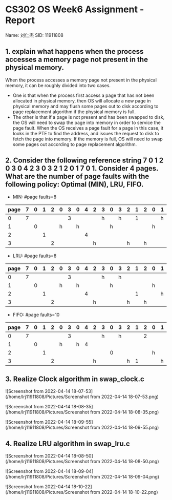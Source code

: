 # CS302 OS Week6 Assignment - Report

Name: 刘仁杰
SID: 11911808

## 1. explain what happens when the process accesses a memory page not present in the physical memory.

When the process accesses a memory page not present in the physical memory, it can be roughly divided into two cases.

* One is that when the process first access a page that has not been allocated in physical memory, then OS will allocate a new page in physical memory and may flush some pages out to disk according to page replacement algorithm if the physical memory is full.
* The other is that if a page is not present and has been swapped to disk, the OS will need to swap the page into memory in order to service the page fault. When the OS receives a page fault for a page in this case, it looks in the PTE to find the address, and issues the request to disk to fetch the page into memory. If the memory is full, OS will need to swap some pages out according to page replacement algorithm.

## 2. Consider the following reference string 7 0 1 2 0 3 0 4 2 3 0 3 2 1 2 0 1 7 0 1. Consider 4 pages. What are the number of page faults with the following policy: Optimal (MIN), LRU, FIFO.

* MIN: #page faults=8

| page | 7    | 0    | 1    | 2    | 0    | 3    | 0    | 4    | 2    | 3    | 0    | 3    | 2    | 1    | 2    | 0    | 1    | 7    | 0    | 1    |
| ---- | ---- | ---- | ---- | ---- | ---- | ---- | ---- | ---- | ---- | ---- | ---- | ---- | ---- | ---- | ---- | ---- | ---- | ---- | ---- | ---- |
| 0    | 7    |      |      |      |      | 3    |      |      |      | h    |      | h    |      | 1    |      |      | h    |      |      | h    |
| 1    |      | 0    |      |      | h    |      | h    |      |      |      | h    |      |      |      |      | h    |      |      | h    |      |
| 2    |      |      | 1    |      |      |      |      | 4    |      |      |      |      |      |      |      |      |      |      |      |      |
| 3    |      |      |      | 2    |      |      |      |      | h    |      |      |      | h    |      | h    |      |      | 7    |      |      |

* LRU: #page faults=8

| page | 7    | 0    | 1    | 2    | 0    | 3    | 0    | 4    | 2    | 3    | 0    | 3    | 2    | 1    | 2    | 0    | 1    | 7    | 0    | 1    |
| ---- | ---- | ---- | ---- | ---- | ---- | ---- | ---- | ---- | ---- | ---- | ---- | ---- | ---- | ---- | ---- | ---- | ---- | ---- | ---- | ---- |
| 0    | 7    |      |      |      |      | 3    |      |      |      | h    |      | h    |      |      |      |      |      | 7    |      |      |
| 1    |      | 0    |      |      | h    |      | h    |      |      |      | h    |      |      |      |      | h    |      |      | h    |      |
| 2    |      |      | 1    |      |      |      |      | 4    |      |      |      |      |      | 1    |      |      | h    |      |      | h    |
| 3    |      |      |      | 2    |      |      |      |      | h    |      |      |      | h    |      | h    |      |      |      |      |      |

* FIFO: #page faults=10

| page | 7    | 0    | 1    | 2    | 0    | 3    | 0    | 4    | 2    | 3    | 0    | 3    | 2    | 1    | 2    | 0    | 1    | 7    | 0    | 1    |
| ---- | ---- | ---- | ---- | ---- | ---- | ---- | ---- | ---- | ---- | ---- | ---- | ---- | ---- | ---- | ---- | ---- | ---- | ---- | ---- | ---- |
| 0    | 7    |      |      |      |      | 3    |      |      |      | h    |      | h    |      |      | 2    |      |      |      |      |      |
| 1    |      | 0    |      |      | h    |      | h    | 4    |      |      |      |      |      |      |      |      |      | 7    |      |      |
| 2    |      |      | 1    |      |      |      |      |      |      |      | 0    |      |      |      |      | h    |      |      | h    |      |
| 3    |      |      |      | 2    |      |      |      |      | h    |      |      |      | h    | 1    |      |      | h    |      |      | h    |

## 3. Realize Clock algorithm in swap_clock.c

![Screenshot from 2022-04-14 18-07-53](/home/lrj11911808/Pictures/Screenshot from 2022-04-14 18-07-53.png)

![Screenshot from 2022-04-14 18-08-35](/home/lrj11911808/Pictures/Screenshot from 2022-04-14 18-08-35.png)

![Screenshot from 2022-04-14 18-09-55](/home/lrj11911808/Pictures/Screenshot from 2022-04-14 18-09-55.png)

## 4. Realize LRU algorithm in swap_lru.c

![Screenshot from 2022-04-14 18-08-50](/home/lrj11911808/Pictures/Screenshot from 2022-04-14 18-08-50.png)

![Screenshot from 2022-04-14 18-09-04](/home/lrj11911808/Pictures/Screenshot from 2022-04-14 18-09-04.png)

![Screenshot from 2022-04-14 18-10-22](/home/lrj11911808/Pictures/Screenshot from 2022-04-14 18-10-22.png)
